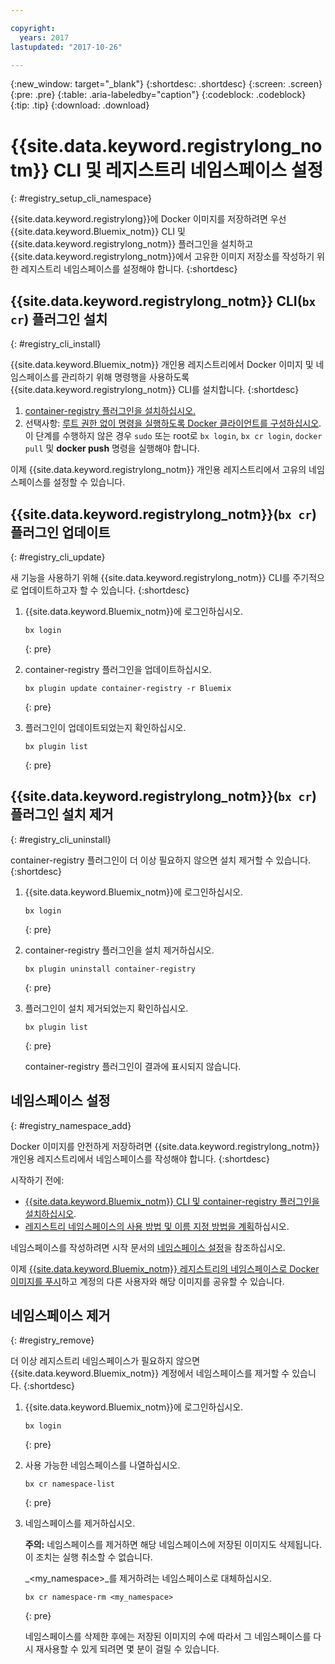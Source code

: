 ```yaml
---

copyright:
  years: 2017
lastupdated: "2017-10-26"

---
```


{:new_window: target="_blank"}
{:shortdesc: .shortdesc}
{:screen: .screen}
{:pre: .pre}
{:table: .aria-labeledby="caption"}
{:codeblock: .codeblock}
{:tip: .tip} 
{:download: .download}


# {{site.data.keyword.registrylong_notm}} CLI 및 레지스트리 네임스페이스 설정
{: #registry_setup_cli_namespace}

{{site.data.keyword.registrylong}}에 Docker 이미지를 저장하려면 우선 {{site.data.keyword.Bluemix_notm}} CLI 및 {{site.data.keyword.registrylong_notm}} 플러그인을 설치하고 {{site.data.keyword.registrylong_notm}}에서 고유한 이미지 저장소를 작성하기 위한 레지스트리 네임스페이스를 설정해야 합니다.
{:shortdesc}


## {{site.data.keyword.registrylong_notm}} CLI(`bx cr`) 플러그인 설치
{: #registry_cli_install}

{{site.data.keyword.Bluemix_notm}} 개인용 레지스트리에서 Docker 이미지 및 네임스페이스를 관리하기 위해 명령행을 사용하도록 {{site.data.keyword.registrylong_notm}} CLI를 설치합니다.
{:shortdesc}

1.  [container-registry 플러그인을 설치하십시오.](index.html#registry_cli_install)
2.  선택사항: [루트 권한 없이 명령을 실행하도록 Docker 클라이언트를 구성하십시오](https://docs.docker.com/engine/installation/linux/linux-postinstall). 이 단계를 수행하지 않은 경우 `sudo` 또는 root로 `bx login`, `bx cr login`, `docker pull` 및 **docker push** 명령을 실행해야 합니다.

이제 {{site.data.keyword.registrylong_notm}} 개인용 레지스트리에서 고유의 네임스페이스를 설정할 수 있습니다. 

## {{site.data.keyword.registrylong_notm}}(`bx cr`) 플러그인 업데이트
{: #registry_cli_update}

새 기능을 사용하기 위해 {{site.data.keyword.registrylong_notm}} CLI를 주기적으로 업데이트하고자 할 수 있습니다.
{:shortdesc}

1.  {{site.data.keyword.Bluemix_notm}}에 로그인하십시오.

    ```
    bx login
    ```
    {: pre}

2.  container-registry 플러그인을 업데이트하십시오. 

    ```
    bx plugin update container-registry -r Bluemix
    ```
    {: pre}

3.  플러그인이 업데이트되었는지 확인하십시오. 

    ```
    bx plugin list
    ```
     {: pre}


## {{site.data.keyword.registrylong_notm}}(`bx cr`) 플러그인 설치 제거
{: #registry_cli_uninstall}

container-registry 플러그인이 더 이상 필요하지 않으면 설치 제거할 수 있습니다.
{:shortdesc}

1.  {{site.data.keyword.Bluemix_notm}}에 로그인하십시오.

    ```
    bx login
    ```
    {: pre}

2.  container-registry 플러그인을 설치 제거하십시오. 

    ```
    bx plugin uninstall container-registry
    ```
    {: pre}

3.  플러그인이 설치 제거되었는지 확인하십시오. 

    ```
    bx plugin list
    ```
    {: pre}

    container-registry 플러그인이 결과에 표시되지 않습니다. 


## 네임스페이스 설정
{: #registry_namespace_add}

Docker 이미지를 안전하게 저장하려면 {{site.data.keyword.registrylong_notm}} 개인용 레지스트리에서 네임스페이스를 작성해야 합니다.
{:shortdesc}

시작하기 전에:

-   [{{site.data.keyword.Bluemix_notm}} CLI 및 container-registry 플러그인을 설치하십시오](#registry_cli_install).
-   [레지스트리 네임스페이스의 사용 방법 및 이름 지정 방법을 계획](registry_overview.html#registry_namespaces)하십시오.

네임스페이스를 작성하려면 시작 문서의 [네임스페이스 설정](index.html#registry_namespace_add)을 참조하십시오.

이제 [{{site.data.keyword.Bluemix_notm}} 레지스트리의 네임스페이스로 Docker 이미지를 푸시](registry_images_.html#registry_images_pushing)하고 계정의 다른 사용자와 해당 이미지를 공유할 수 있습니다.

## 네임스페이스 제거
{: #registry_remove}

더 이상 레지스트리 네임스페이스가 필요하지 않으면 {{site.data.keyword.Bluemix_notm}} 계정에서 네임스페이스를 제거할 수 있습니다.
{:shortdesc}

1.  {{site.data.keyword.Bluemix_notm}}에 로그인하십시오.

    ```
    bx login
    ```
    {: pre}

2.  사용 가능한 네임스페이스를 나열하십시오. 

    ```
    bx cr namespace-list
    ```
    {: pre}

3.  네임스페이스를 제거하십시오.  

    **주의:** 네임스페이스를 제거하면 해당 네임스페이스에 저장된 이미지도 삭제됩니다. 이 조치는 실행 취소할 수 없습니다. 
    
    _&lt;my_namespace&gt;_를 제거하려는 네임스페이스로 대체하십시오. 

    ```
    bx cr namespace-rm <my_namespace>
    ```
    {: pre}

    네임스페이스를 삭제한 후에는 저장된 이미지의 수에 따라서 그 네임스페이스를 다시 재사용할 수 있게 되려면 몇 분이 걸릴 수 있습니다. 
